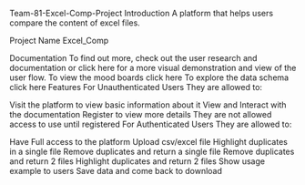 Team-81-Excel-Comp-Project
Introduction
A platform that helps users compare the content of excel files.

Project Name
Excel_Comp

Documentation
To find out more, check out the user research and documentation or click here for a more visual demonstration and view of the user flow.
To view the mood boards click here
To explore the data schema click here
Features
For Unauthenticated Users
They are allowed to:

Visit the platform to view basic information about it
View and Interact with the documentation
Register to view more details
They are not allowed access to use until registered
For Authenticated Users
They are allowed to:

Have Full access to the platform
Upload csv/excel file
Highlight duplicates in a single file
Remove duplicates and return a single file
Remove duplicates and return 2 files
Highlight duplicates and return 2 files
Show usage example to users
Save data and come back to download